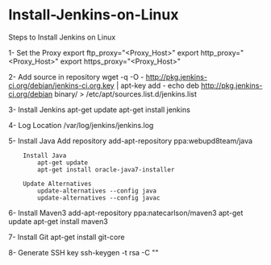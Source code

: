 # Install-Jenkins-on-Linux
Steps to Install Jenkins on Linux

1- Set the Proxy
        export ftp_proxy="<Proxy_Host>"
        export http_proxy="<Proxy_Host>"
        export https_proxy="<Proxy_Host>"

2- Add source in repository
        wget -q -O - http://pkg.jenkins-ci.org/debian/jenkins-ci.org.key | apt-key add -
        echo deb http://pkg.jenkins-ci.org/debian binary/ > /etc/apt/sources.list.d/jenkins.list
  
3- Install Jenkins
        apt-get update
        apt-get install jenkins
    
4- Log Location
        /var/log/jenkins/jenkins.log
    
5- Install Java
        Add repository
            add-apt-repository ppa:webupd8team/java
    
        Install Java
            apt-get update
            apt-get install oracle-java7-installer
    
        Update Alternatives
            update-alternatives --config java
            update-alternatives --config javac

6- Install Maven3
    add-apt-repository ppa:natecarlson/maven3
    apt-get update
    apt-get install maven3
    
7- Install Git
    apt-get install git-core
    
8- Generate SSH key
    ssh-keygen -t rsa -C "<email Id>"
  

